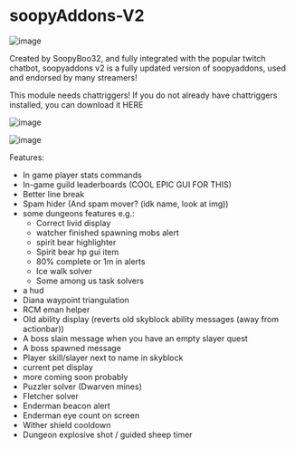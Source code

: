 # soopyAddons-V2

![image](https://user-images.githubusercontent.com/108959733/178079073-c4f4e389-425a-4baa-a3f0-f75506dcfc77.png)

Created by SoopyBoo32, and fully integrated with the popular twitch chatbot, soopyaddons v2 is a fully updated version of soopyaddons, used and endorsed by many streamers!

This module needs chattriggers! If you do not already have chattriggers installed, you can download it HERE

![image](https://user-images.githubusercontent.com/108959733/178079054-a080186d-dc73-4fdd-b150-b120114bedb3.png)

![image](https://user-images.githubusercontent.com/108959733/178079536-2815074d-c8c1-4aa9-8ba3-0adc35d0d5ad.png)

Features:
- In game player stats commands
- In-game guild leaderboards (COOL EPIC GUI FOR THIS)
- Better line break
- Spam hider (And spam mover? (idk name, look at img))
- some dungeons features e.g.:
  - Correct livid display
  - watcher finished spawning mobs alert
  - spirit bear highlighter
  - Spirit bear hp gui item
  - 80% complete or 1m in alerts
  - Ice walk solver
  - Some among us task solvers
- a hud
- Diana waypoint triangulation
- RCM eman helper
- Old ability display (reverts old skyblock ability messages (away from actionbar))
- A boss slain message when you have an empty slayer quest
- A boss spawned message
- Player skill/slayer next to name in skyblock
- current pet display
- more coming soon probably
- Puzzler solver (Dwarven mines)
- Fletcher solver
- Enderman beacon alert
- Enderman eye count on screen
- Wither shield cooldown
- Dungeon explosive shot / guided sheep timer

